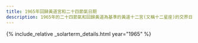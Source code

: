 ```yaml
---
title: 1965年回歸黃道宮和二十四節氣日期
description: 1965年的二十四節氣和回歸黃道為基準的黃道十二宮(又稱十二星座)的交界日期，常見於西洋占星術和星座運程
---
```

{% include_relative _solarterm_details.html year="1965" %}
